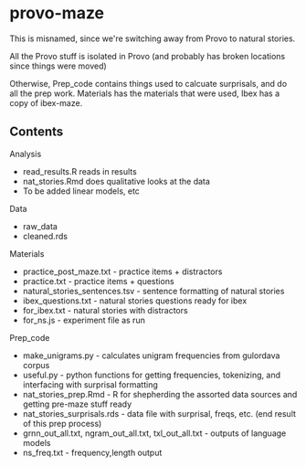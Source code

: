 # provo-maze

This is misnamed, since we're switching away from Provo to natural stories. 

All the Provo stuff is isolated in Provo (and probably has broken locations since things were moved)

Otherwise, Prep_code contains things used to calcuate surprisals, and do all the prep work. Materials has the materials that were used, Ibex has a copy of ibex-maze. 

## Contents

Analysis
 - read_results.R reads in results
 - nat_stories.Rmd does qualitative looks at the data
 - To be added linear models, etc
 
Data
 - raw_data
 - cleaned.rds
 
Materials
 - practice_post_maze.txt - practice items + distractors
 - practice.txt - practice items + questions
 - natural_stories_sentences.tsv - sentence formatting of natural stories
 - ibex_questions.txt - natural stories questions ready for ibex
 - for_ibex.txt - natural stories with distractors
 - for_ns.js - experiment file as run
 
Prep_code
 - make_unigrams.py - calculates unigram frequencies from gulordava corpus
 - useful.py - python functions for getting frequencies, tokenizing, and interfacing with surprisal formatting
 - nat_stories_prep.Rmd - R for shepherding the assorted data sources and getting pre-maze stuff ready
 - nat_stories_surprisals.rds - data file with surprisal, freqs, etc. (end result of this prep process)
 - grnn_out_all.txt, ngram_out_all.txt, txl_out_all.txt - outputs of language models 
 - ns_freq.txt - frequency,length output

 
